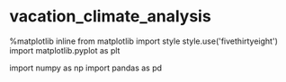# vacation_climate_analysis
%matplotlib inline
from matplotlib import style
style.use('fivethirtyeight')
import matplotlib.pyplot as plt

import numpy as np
import pandas as pd
